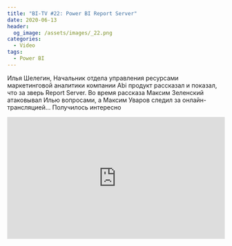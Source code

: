 ```yaml
---
title: "BI-TV #22: Power BI Report Server"
date: 2020-06-13
header:
  og_image: /assets/images/_22.png
categories:
  - Video
tags:
  - Power BI
---
```


Илья Шелегин, Начальник отдела управления ресурсами маркетинговой аналитики компании Abi продукт рассказал и показал, что за зверь Report Server. Во время рассказа Максим Зеленский атаковывал Илью вопросами, а Максим Уваров следил за онлайн-трансляцией... 
Получилось интересно


<style>.embed-container { position: relative; padding-bottom: 56.25%; height: 0; overflow: hidden; max-width: 100%; } .embed-container iframe, .embed-container object, .embed-container embed { position: absolute; top: 0; left: 0; width: 100%; height: 100%; }</style><div class='embed-container'><iframe src='https://www.youtube.com/embed/BkbdHi-lNTA' frameborder='0' allowfullscreen></iframe></div>
